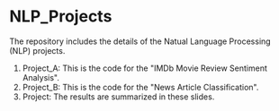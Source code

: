 # NLP_Projects

The repository includes the details of the Natual Language Processing (NLP) projects. 

1. Project_A: This is the code for the "IMDb Movie Review Sentiment Analysis".
2. Project_B: This is the code for the "News Article Classification".
3. Project: The results are summarized in these slides.

